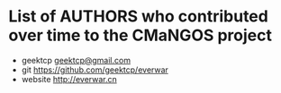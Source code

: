 # List of AUTHORS who contributed over time to the CMaNGOS project

* geektcp        geektcp@gmail.com
* git            https://github.com/geektcp/everwar
* website        http://everwar.cn
